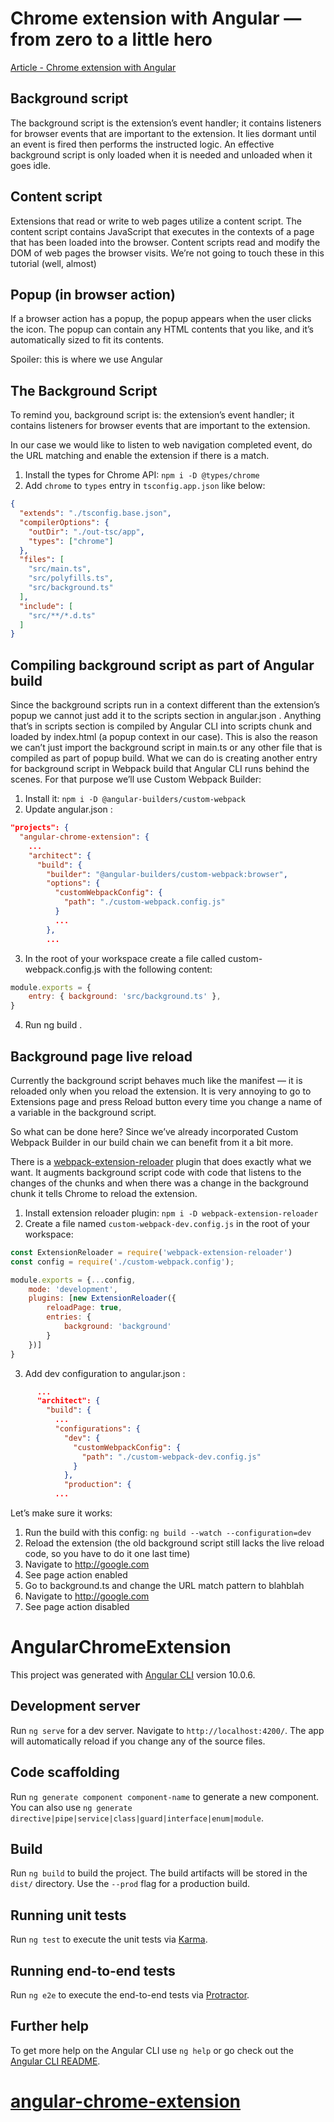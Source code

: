 # Chrome extension with Angular — from zero to a little hero

[Article - Chrome extension with Angular](https://medium.com/angular-in-depth/chrome-extension-with-angular-why-and-how-778200b87575)

## Background script

The background script is the extension’s event handler; it contains listeners for browser events that are important to the extension. It lies dormant until an event is fired then performs the instructed logic. An effective background script is only loaded when it is needed and unloaded when it goes idle.

## Content script

Extensions that read or write to web pages utilize a content script. The content script contains JavaScript that executes in the contexts of a page that has been loaded into the browser. Content scripts read and modify the DOM of web pages the browser visits.
We’re not going to touch these in this tutorial (well, almost)

## Popup (in browser action)
If a browser action has a popup, the popup appears when the user clicks the icon. The popup can contain any HTML contents that you like, and it’s automatically sized to fit its contents.

Spoiler: this is where we use Angular

## The Background Script

To remind you, background script is:
the extension’s event handler; it contains listeners for browser events that are important to the extension.

In our case we would like to listen to web navigation completed event, do the URL matching and enable the extension if there is a match.
1. Install the types for Chrome API: `npm i -D @types/chrome`
2. Add `chrome` to `types` entry in `tsconfig.app.json` like below:
```json
{
  "extends": "./tsconfig.base.json",
  "compilerOptions": {
    "outDir": "./out-tsc/app",
    "types": ["chrome"]
  },
  "files": [
    "src/main.ts",
    "src/polyfills.ts",
    "src/background.ts"
  ],
  "include": [
    "src/**/*.d.ts"
  ]
}
```
## Compiling background script as part of Angular build
Since the background scripts run in a context different than the extension’s popup we cannot just add it to the scripts section in angular.json .
Anything that’s in scripts section is compiled by Angular CLI into scripts chunk and loaded by index.html (a popup context in our case).
This is also the reason we can’t just import the background script in main.ts or any other file that is compiled as part of popup build.
What we can do is creating another entry for background script in Webpack build that Angular CLI runs behind the scenes.
For that purpose we’ll use Custom Webpack Builder:
1. Install it: `npm i -D @angular-builders/custom-webpack`
2. Update angular.json :
```json
"projects": {
  "angular-chrome-extension": {
    ...
    "architect": {
      "build": {
        "builder": "@angular-builders/custom-webpack:browser",
        "options": {
          "customWebpackConfig": {
            "path": "./custom-webpack.config.js"
          }
          ...
        },
        ...
```
3. In the root of your workspace create a file called custom-webpack.config.js with the following content: 
```javascript
module.exports = {
    entry: { background: 'src/background.ts' },
}
```
4. Run ng build .


## Background page live reload

Currently the background script behaves much like the manifest — it is reloaded only when you reload the extension.
It is very annoying to go to Extensions page and press Reload button every time you change a name of a variable in the background script.

So what can be done here? Since we’ve already incorporated Custom Webpack Builder in our build chain we can benefit from it a bit more.

There is a [webpack-extension-reloader](https://www.npmjs.com/package/webpack-extension-reloader) plugin that does exactly what we want. It augments background script code with code that listens to the changes of the chunks and when there was a change in the background chunk it tells Chrome to reload the extension.
1. Install extension reloader plugin: `npm i -D webpack-extension-reloader`
2. Create a file named `custom-webpack-dev.config.js` in the root of your workspace:
```javascript
const ExtensionReloader = require('webpack-extension-reloader')
const config = require('./custom-webpack.config');

module.exports = {...config, 
    mode: 'development',
    plugins: [new ExtensionReloader({
        reloadPage: true,
        entries: {
            background: 'background'
        }
    })]
}
```
3. Add dev configuration to angular.json :
```json
      ...
      "architect": {
        "build": {
          ...
          "configurations": {
            "dev": {
              "customWebpackConfig": {
                "path": "./custom-webpack-dev.config.js"
              }
            },
            "production": {
          ...
```

Let’s make sure it works:
1. Run the build with this config: `ng build --watch --configuration=dev`
2. Reload the extension (the old background script still lacks the live reload code, so you have to do it one last time)
3. Navigate to http://google.com
4. See page action enabled
5. Go to background.ts and change the URL match pattern to blahblah
6. Navigate to http://google.com
7. See page action disabled

# AngularChromeExtension

This project was generated with [Angular CLI](https://github.com/angular/angular-cli) version 10.0.6.

## Development server

Run `ng serve` for a dev server. Navigate to `http://localhost:4200/`. The app will automatically reload if you change any of the source files.

## Code scaffolding

Run `ng generate component component-name` to generate a new component. You can also use `ng generate directive|pipe|service|class|guard|interface|enum|module`.

## Build

Run `ng build` to build the project. The build artifacts will be stored in the `dist/` directory. Use the `--prod` flag for a production build.

## Running unit tests

Run `ng test` to execute the unit tests via [Karma](https://karma-runner.github.io).

## Running end-to-end tests

Run `ng e2e` to execute the end-to-end tests via [Protractor](http://www.protractortest.org/).

## Further help

To get more help on the Angular CLI use `ng help` or go check out the [Angular CLI README](https://github.com/angular/angular-cli/blob/master/README.md).
# [angular-chrome-extension](https://medium.com/angular-in-depth/chrome-extension-with-angular-why-and-how-778200b87575)
